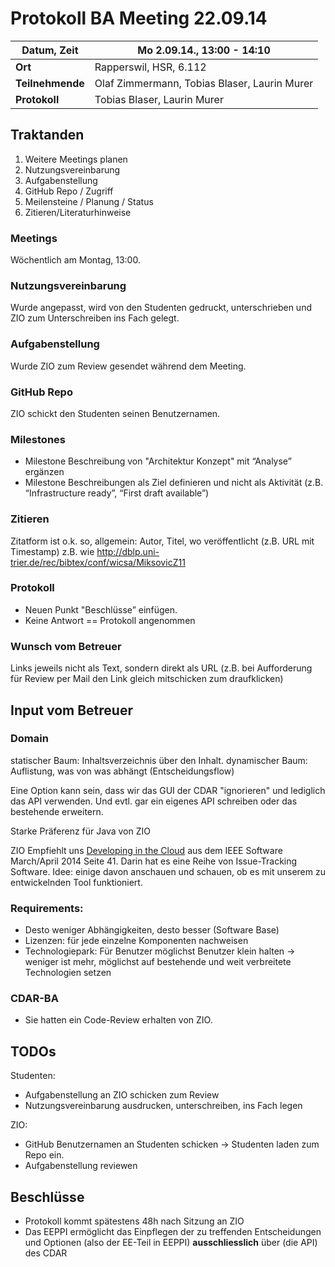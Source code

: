 # Protokoll BA Meeting 22.09.14

**Datum, Zeit** | Mo 2.09.14., 13:00 - 14:10
--- 		| ---
**Ort** 	| Rapperswil, HSR, 6.112
**Teilnehmende**| Olaf Zimmermann, Tobias Blaser, Laurin Murer
**Protokoll** 	| Tobias Blaser, Laurin Murer



## Traktanden
1. Weitere Meetings planen
2. Nutzungsvereinbarung
3. Aufgabenstellung
4. GitHub Repo / Zugriff
5. Meilensteine / Planung / Status
6. Zitieren/Literaturhinweise



### Meetings
Wöchentlich am Montag, 13:00.

### Nutzungsvereinbarung
Wurde angepasst, wird von den Studenten gedruckt, unterschrieben und ZIO zum Unterschreiben ins Fach gelegt.

### Aufgabenstellung
Wurde ZIO zum Review gesendet während dem Meeting.

### GitHub Repo
ZIO schickt den Studenten seinen Benutzernamen.

### Milestones
* Milestone Beschreibung von "Architektur Konzept" mit “Analyse” ergänzen
* Milestone Beschreibungen als Ziel definieren und nicht als Aktivität (z.B. “Infrastructure ready”, “First draft available”)

### Zitieren
Zitatform ist o.k. so, allgemein: Autor, Titel, wo veröffentlicht (z.B. URL mit Timestamp)
z.B. wie http://dblp.uni-trier.de/rec/bibtex/conf/wicsa/MiksovicZ11

### Protokoll
* Neuen Punkt "Beschlüsse” einfügen.
* Keine Antwort == Protokoll angenommen

### Wunsch vom Betreuer
Links jeweils nicht als Text, sondern direkt als URL (z.B. bei Aufforderung für Review per Mail den Link gleich mitschicken zum draufklicken)


## Input vom Betreuer
### Domain
statischer Baum: Inhaltsverzeichnis über den Inhalt.
dynamischer Baum: Auflistung, was von was abhängt (Entscheidungsflow)

Eine Option kann sein, dass wir das GUI der CDAR "ignorieren" und lediglich das API verwenden. Und evtl. gar ein eigenes API schreiben oder das bestehende erweitern.

Starke Präferenz für Java von ZIO

ZIO Empfiehlt uns [Developing in the Cloud](http://ieeexplore.ieee.org/xpl/articleDetails.jsp?tp=&arnumber=6774357&queryText%3Ddeveloping+in+the+cloud) aus dem IEEE Software March/April 2014 Seite 41. Darin hat es eine Reihe von Issue-Tracking Software. Idee: einige davon anschauen und schauen, ob es mit unserem zu entwickelnden Tool funktioniert.

### Requirements:
* Desto weniger Abhängigkeiten, desto besser (Software Base)
* Lizenzen: für jede einzelne Komponenten nachweisen
* Technologiepark: Für Benutzer möglichst Benutzer klein halten -> weniger ist mehr, möglichst auf bestehende und weit verbreitete Technologien setzen

### CDAR-BA
* Sie hatten ein Code-Review erhalten von ZIO.


## TODOs

Studenten:

* Aufgabenstellung an ZIO schicken zum Review
* Nutzungsvereinbarung ausdrucken, unterschreiben, ins Fach legen

ZIO:

* GitHub Benutzernamen an Studenten schicken -> Studenten laden zum Repo ein.
* Aufgabenstellung reviewen


## Beschlüsse
* Protokoll kommt spätestens 48h nach Sitzung an ZIO
* Das EEPPI ermöglicht das Einpflegen der zu treffenden Entscheidungen und Optionen (also der EE-Teil in EEPPI) **ausschliesslich** über (die API) des CDAR

